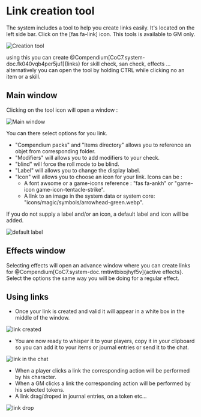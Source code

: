 # Link creation tool

The system includes a tool to help you create links easily.
It's located on the left side bar. Click on the [fas fa-link] icon.
This tools is available to GM only.

![Creation tool](../../assets/manual/links/links-creation-tool.jpg)

using this you can create @Compendium[CoC7.system-doc.fk040vqb4per5ju1]{links} for skill check, san check, effects ...
alternatively you can open the tool by holding CTRL while clicking no an item or a skill.

## Main window

Clicking on the tool icon will open a window :

![Main window](../../assets/manual/links/main-window.jpg)

You can there select options for you link.

- "Compendium packs"  and "Items directory" allows you to reference an objet from corresponding folder.
- "Modifiers" will allows you to add modifiers to your check.
- "blind" will force the roll mode to be blind.
- "Label" will allows you to change the display label.
- "Icon" will allows you to choose an icon for your link. Icons can be :
  - A font awsome or a game-icons reference : "fas fa-ankh" or "game-icon game-icon-tentacle-strike".
  - A link to an image in the system data or system core: "icons/magic/symbols/arrowhead-green.webp".

If you do not supply a label and/or an icon, a default label and icon will be added.

![default label](../../assets/manual/links/default-label.jpg)

## Effects window

Selecting effects will open an advance window where you can create links for @Compendium[CoC7.system-doc.rmtiwtbixojhyf5v]{active effects}.
Select the options the same way you will be doing for a regular effect.

## Using links

- Once your link is created and valid it will appear in a white box in the middle of the window.

![link created](../../assets/manual/links/effect-link-creation.jpg)

- You are now ready to whisper it to your players, copy it in your clipboard so you can add it to your items or journal entries or send it to the chat.

![link in the chat](../../assets/manual/links/link-effect-chat.jpg)

- When a player clicks a link the corresponding action will be performed by his character.
- When a GM clicks a link the corresponding action will be performed by his selected tokens.
- A link drag/droped in journal entries, on a token etc...

![link drop](../../assets/manual/links/effect-drop.jpg)
